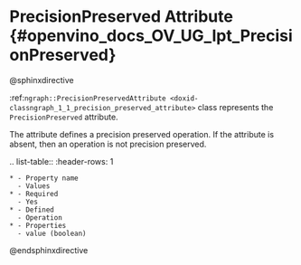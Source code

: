 # PrecisionPreserved Attribute {#openvino_docs_OV_UG_lpt_PrecisionPreserved}

@sphinxdirective

:ref:`ngraph::PrecisionPreservedAttribute <doxid-classngraph_1_1_precision_preserved_attribute>` class represents the ``PrecisionPreserved`` attribute.

The attribute defines a precision preserved operation. If the attribute is absent, then an operation is not precision preserved. 

.. list-table::
    :header-rows: 1

    * - Property name
      - Values
    * - Required
      - Yes
    * - Defined
      - Operation
    * - Properties
      - value (boolean)

@endsphinxdirective
